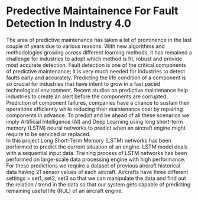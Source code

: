 # Predective Maintainence For Fault Detection In Industry 4.0
The area of predictive maintenance has taken a lot of prominence in the last couple of years due to various reasons. With new algorithms and methodologies growing across different learning methods, it has remained a challenge for industries to adopt which method is fit, robust and provide most accurate detection. Fault detection is one of the critical components of predictive maintenance; it is very much needed for industries to detect faults early and accurately. Predicting the life condition of a component is so crucial for industries that have intent to grow in a fast paced technological environment. 
Recent studies on predictive maintenance help industries to create an alert before the components are corrupted. Prediction of component failures, companies have a chance to sustain their operations efficiently while reducing their maintenance cost by repairing components in advance. To predict and be ahead of all these scenarios we imply Artificial Intelligence (AI) and Deep Learning using long short-term memory (LSTM) neural networks to predict when an aircraft engine might require to be serviced or replaced.  
In this project Long Short-Term Memory (LSTM) networks has been performed to predict the current situation of an engine.  LSTM model deals with a sequential input data. Training process of LSTM networks has been performed on large-scale data processing engine with high performance. For these predictions we require a dataset of previous aircraft historical data having 21 sensor values of each aircraft. Aircrafts have three different settings = set1, set2, set3 so that we can manipulate the data and find out the relation / trend in the data so that our system gets capable of predicting remaining useful life (RUL) of an aircraft engine.



